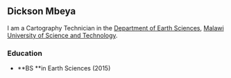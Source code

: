 ## Dickson Mbeya

I am a Cartography Technician in the [Department of Earth Sciences](https://www.must.ac.mw/departments/earth-sciences/), [Malawi University of Science and Technology](https://www.must.ac.mw).

### Education

* **BS **in Earth Sciences (2015)
